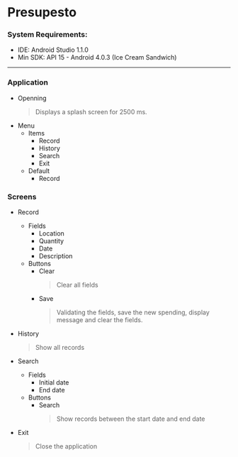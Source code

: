 # Presupesto

### System Requirements:

- IDE: Android Studio 1.1.0
- Min SDK: API 15 - Android 4.0.3 (Ice Cream Sandwich)

***

### Application
- Openning
    > Displays a splash screen for 2500 ms.
- Menu
    - Items
        - Record
        - History
        - Search
        - Exit
    - Default
        - Record

### Screens
- Record
    - Fields
        - Location
        - Quantity
        - Date
        - Description
    - Buttons
        - Clear
            > Clear all fields
        - Save
            > Validating the fields, save the new spending, display message and clear the fields.

- History
    > Show all records

- Search
    - Fields
        -  Initial date
        -  End date
    - Buttons
        - Search
            > Show records between the start date and end date

- Exit
    > Close the application